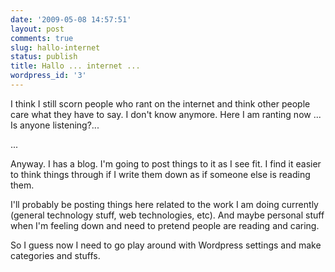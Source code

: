 ```yaml
---
date: '2009-05-08 14:57:51'
layout: post
comments: true
slug: hallo-internet
status: publish
title: Hallo ... internet ...
wordpress_id: '3'
---
```


I think I still scorn people who rant on the internet and think other people care what they have to say. I don't know anymore. Here I am ranting now ... Is anyone listening?...

...

Anyway. I has a blog. I'm going to post things to it as I see fit. I find it easier to think things through if I write them down as if someone else is reading them.

I'll probably be posting things here related to the work I am doing currently (general technology stuff, web technologies, etc). And maybe personal stuff when I'm feeling down and need to pretend people are reading and caring.

So I guess now I need to go play around with Wordpress settings and make categories and stuffs.
